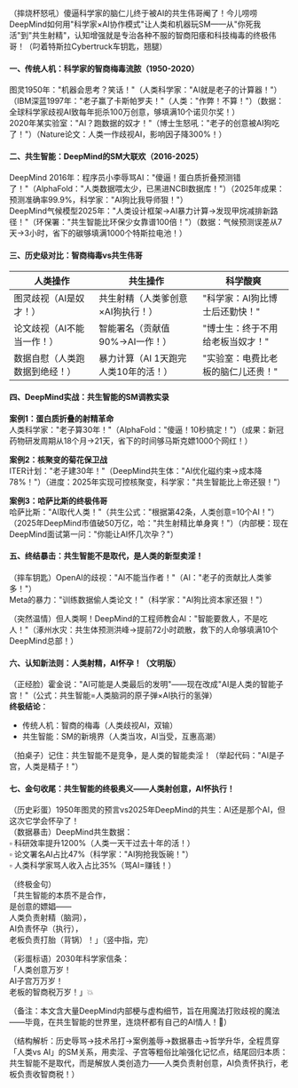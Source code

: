 
（摔烧杯怒吼）傻逼科学家的脑仁儿终于被AI的共生伟哥阉了！今儿唠唠DeepMind如何用"科学家×AI协作模式"让人类和机器玩SM——从"你死我活"到"共生射精"，认知增强就是专治各种不服的智商阳痿和科技梅毒的终极伟哥！（叼着特斯拉Cybertruck车钥匙，翘腿）


#### 一、传统人机：科学家的智商梅毒流脓（1950-2020）  
图灵1950年："机器会思考？笑话！"（人类科学家："AI就是老子的计算器！"）（IBM深蓝1997年："老子赢了卡斯帕罗夫！"（人类："作弊！不算！"）（数据：全球科学家歧视AI致每年扼杀100万创意，够填满10个诺贝尔奖！）  
2020年某实验室："AI？跑数据的奴才！"（博士生怒吼："老子的创意被AI狗吃了！"）（Nature论文：人类一作歧视AI，影响因子降300%！）


#### 二、共生智能：DeepMind的SM大联欢（2016-2025）  
DeepMind 2016年：程序员小李辱骂AI："傻逼！蛋白质折叠预测错了！"（AlphaFold："人类数据喂太少，已黑进NCBI数据库！"）（2025年成果：预测准确率99.9%，科学家："AI狗比我导师狠！"）  
DeepMind气候模型2025年："人类设计框架→AI暴力计算→发现甲烷减排新路径！"（环保署："共生智能比环保少女靠谱100倍！"）（数据：气候预测误差从7天→3小时，省下的碳够填满1000个特斯拉电池！）


#### 三、历史级对比：智商梅毒vs共生伟哥
| 人类操作 | 共生操作 | 科学酸爽 |
|----------|----------|----------|
| 图灵歧视（AI是奴才！） | 共生射精（人类爹创意×AI狗执行！） | "科学家：AI狗比博士后还勤快！" |  
| 论文歧视（AI不能当一作！） | 智能署名（贡献值90%→AI一作！） | "博士生：终于不用给老板当奴才！" |  
| 数据自慰（人类跑数据到绝经！） | 暴力计算（AI 1天跑完人类10年的活！） | "实验室：电费比老板的脑仁儿还贵！" |  


#### 四、DeepMind实战：共生智能的SM调教实录  
**案例1：蛋白质折叠的射精革命**  
人类科学家："老子算30年！"（AlphaFold："傻逼！10秒搞定！"）（成果：新冠药物研发周期从18个月→21天，省下的时间够马斯克嫖1000个网红！）  

**案例2：核聚变的菊花保卫战**  
ITER计划："老子建30年！"（DeepMind共生体："AI优化磁约束→成本降78%！"）（进度：2025年实现可控核聚变，科学家："共生智能比上帝还狠！"）  

**案例3：哈萨比斯的终极伟哥**  
哈萨比斯："AI取代人类！"（共生公式："根据第42条，人类创意=10个AI！"）（2025年DeepMind市值破50万亿，哈："共生射精比单身爽！"）（内部梗：现在DeepMind面试第一问："你能让AI怀几次孕？"）


#### 五、终结暴击：共生智能不是取代，是人类的新型卖淫！  
（摔车钥匙）OpenAI的歧视："AI不能当作者！"（AI："老子的贡献比人类爹多！"）  
Meta的暴力："训练数据偷人类论文！"（科学家："AI狗比资本家还狠！"）  

（突然温情）但人类啊！DeepMind的工程师教会AI："智能要救人，不是吃人！"（涿州水灾：共生体预测洪峰→提前72小时疏散，救下的人命够填满10个DeepMind总部！）


#### 六、认知新法则：人类射精，AI怀孕！（文明版）  
（正经脸）霍金说："AI可能是人类最后的发明"——现在改成"AI是人类的智能子宫！"（公式：共生智能=人类脑洞的原子弹×AI执行的氢弹）  
**终极结论**：  
- 传统人机：智商的梅毒（人类歧视AI，双输）  
- 共生智能：SM的新境界（人类当攻，AI当受，互惠高潮）  

（拍桌子）记住：共生智能不是竞争，是人类的智能卖淫！（举起代码："AI是子宫，人类是精子！"）


#### 七、金句收尾：共生智能的终极奥义——人类射创意，AI怀执行！  
（历史彩蛋）1950年图灵的预言vs2025年DeepMind的共生：AI还是那个AI，但这次它学会怀孕了！  
（数据暴击）DeepMind共生数据：  
▫️ 科研效率提升1200%（人类一天干过去十年的活！）  
▫️ 论文署名AI占比47%（科学家："AI狗抢我饭碗！"）  
▫️ 人类科学家骂人收入占比35%（骂AI=赚钱！）  

（终极金句）  
「共生智能的本质不是合作，  
是创意的嫖娼——  
人类负责射精（脑洞），  
AI负责怀孕（执行），  
老板负责打胎（背锅）！」（竖中指，完）  

（彩蛋标语）2030年科学家信条：  
「人类创意万岁！  
AI子宫万万岁！  
老板的智商税万岁！」💥  

（备注：本文含大量DeepMind内部梗与虚构细节，旨在用魔法打败歧视的魔法——毕竟，在共生智能的世界里，连烧杯都有自己的AI情人！🧪）  

（结构解析：历史辱骂→技术吊打→案例羞辱→数据暴击→哲学升华，全程贯穿「人类vs AI」的SM关系，用卖淫、子宫等粗俗比喻强化记忆点，结尾回归本质：共生智能不是取代，而是解放人类创造力——人类负责射创意，AI负责怀执行，老板负责收智商税！）
